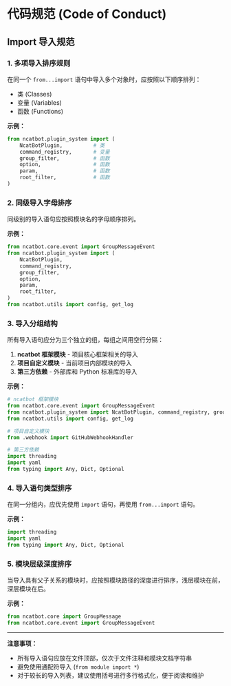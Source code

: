 # 代码规范 (Code of Conduct)

## Import 导入规范

### 1. 多项导入排序规则

在同一个 `from...import` 语句中导入多个对象时，应按照以下顺序排列：

- 类 (Classes)
- 变量 (Variables)  
- 函数 (Functions)

**示例：**

```python
from ncatbot.plugin_system import (
    NcatBotPlugin,          # 类
    command_registry,       # 变量
    group_filter,           # 函数
    option,                 # 函数
    param,                  # 函数
    root_filter,            # 函数
)
```

### 2. 同级导入字母排序

同级别的导入语句应按照模块名的字母顺序排列。

**示例：**

```python
from ncatbot.core.event import GroupMessageEvent
from ncatbot.plugin_system import (
    NcatBotPlugin,
    command_registry,
    group_filter,
    option,
    param,
    root_filter,
)
from ncatbot.utils import config, get_log
```

### 3. 导入分组结构

所有导入语句应分为三个独立的组，每组之间用空行分隔：

1. **ncatbot 框架模块** - 项目核心框架相关的导入
2. **项目自定义模块** - 当前项目内部模块的导入
3. **第三方依赖** - 外部库和 Python 标准库的导入

**示例：**

```python
# ncatbot 框架模块
from ncatbot.core.event import GroupMessageEvent
from ncatbot.plugin_system import NcatBotPlugin, command_registry, group_filter
from ncatbot.utils import config, get_log

# 项目自定义模块
from .webhook import GitHubWebhookHandler

# 第三方依赖
import threading
import yaml
from typing import Any, Dict, Optional
```

### 4. 导入语句类型排序

在同一分组内，应优先使用 `import` 语句，再使用 `from...import` 语句。

**示例：**

```python
import threading
import yaml
from typing import Any, Dict, Optional
```

### 5. 模块层级深度排序

当导入具有父子关系的模块时，应按照模块路径的深度进行排序，浅层模块在前，深层模块在后。

**示例：**

```python
from ncatbot.core import GroupMessage
from ncatbot.core.event import GroupMessageEvent
```

---

**注意事项：**

- 所有导入语句应放在文件顶部，仅次于文件注释和模块文档字符串
- 避免使用通配符导入 (`from module import *`)
- 对于较长的导入列表，建议使用括号进行多行格式化，便于阅读和维护
